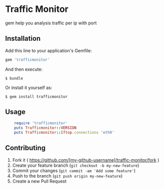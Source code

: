 # Traffic Monitor

gem help you analysis traffic per ip with port

## Installation

Add this line to your application's Gemfile:

```ruby
gem 'trafficmonitor'
```

And then execute:

    $ bundle

Or install it yourself as:

    $ gem install trafficmonitor

## Usage

```ruby
    require 'trafficmonitor'
    puts Trafficmonitor::VERSION
    puts Trafficmonitor::Iftop.connections 'eth0'
```

## Contributing

1. Fork it ( https://github.com/[my-github-username]/traffic-monitor/fork )
2. Create your feature branch (`git checkout -b my-new-feature`)
3. Commit your changes (`git commit -am 'Add some feature'`)
4. Push to the branch (`git push origin my-new-feature`)
5. Create a new Pull Request
